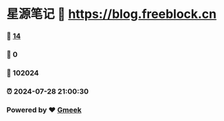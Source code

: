# 星源笔记 :link: https://blog.freeblock.cn 
### :page_facing_up: [14](https://blog.freeblock.cn/tag.html) 
### :speech_balloon: 0 
### :hibiscus: 102024 
### :alarm_clock: 2024-07-28 21:00:30 
### Powered by :heart: [Gmeek](https://github.com/Meekdai/Gmeek)
